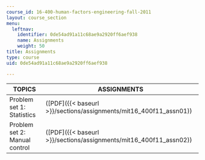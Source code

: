 ```yaml
---
course_id: 16-400-human-factors-engineering-fall-2011
layout: course_section
menu:
  leftnav:
    identifier: 0de54ad91a11c68ae9a2920ff6aef938
    name: Assignments
    weight: 50
title: Assignments
type: course
uid: 0de54ad91a11c68ae9a2920ff6aef938

---
```


| TOPICS | ASSIGNMENTS |
| --- | --- |
| Problem set 1: Statistics | ([PDF]({{< baseurl >}}/sections/assignments/mit16_400f11_assn01)) |
| Problem set 2: Manual control | ([PDF]({{< baseurl >}}/sections/assignments/mit16_400f11_assn02))